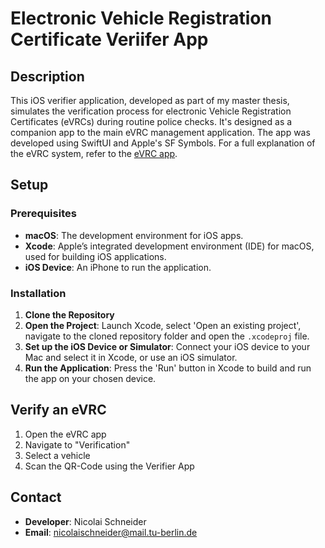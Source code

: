 # Electronic Vehicle Registration Certificate Veriifer App

## Description

This iOS verifier application, developed as part of my master thesis, simulates the verification process for electronic Vehicle Registration Certificates (eVRCs) during routine police checks. It's designed as a companion app to the main eVRC management application. The app was developed using SwiftUI and Apple's SF Symbols. For a full explanation of the eVRC system, refer to the [eVRC app](https://github.com/nicolaischneider/evrc-ios).

## Setup

### Prerequisites
- **macOS**: The development environment for iOS apps.
- **Xcode**: Apple’s integrated development environment (IDE) for macOS, used for building iOS applications.
- **iOS Device**: An iPhone to run the application.

### Installation
1. **Clone the Repository**
2. **Open the Project**: Launch Xcode, select 'Open an existing project', navigate to the cloned repository folder and open the `.xcodeproj` file.
3. **Set up the iOS Device or Simulator**: Connect your iOS device to your Mac and select it in Xcode, or use an iOS simulator.
4. **Run the Application**: Press the 'Run' button in Xcode to build and run the app on your chosen device.

## Verify an eVRC

1. Open the eVRC app
2. Navigate to "Verification"
3. Select a vehicle
4. Scan the QR-Code using the Verifier App

## Contact
- **Developer**: Nicolai Schneider
- **Email**: nicolaischneider@mail.tu-berlin.de